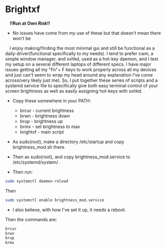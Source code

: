# Brightxf
&emsp;**!!Run at Own Risk!!**
* No issues have come from my use of these but that doesn't mean there won't be

&emsp;I enjoy making/finding the most minimal gui and still be functional as a daily-driver(functional specifically to my needs). I tend to prefer cwm, a simple window manager, and sxhkd, used as a hot-key daemon, and I test my setup on a several different laptops of different specs. I have major issues getting all my "Fn"+ F keys to work properly across all my devices and just can't seem to wrap my head around any explanation I've come across(very likely just me). So, I put together these series of scripts and a systemd service file to specifically give both easy terminal control of your screen brightness as well as easily assigning hot-keys with sxhkd.

* Copy these somewhere in your PATH:
    * brcur - current brightness
    * brwn  - brightness down
    * brup  - brightness up
    * brmx  - set brightness to max
    * brightxf - main script

* As sudo(root), make a directory /etc/startup and copy brightness_mod.sh there.
* Then as sudo(root), and copy brightness_mod.service to /etc/systemd/system/ .
* Then run:
```bash
sudo systemctl daemon-reload
```
Then
```bash
sudo systemctl enable brightness_mod.service
```
* I also believe, with how I've set it up, it needs a reboot.

Then the commands are:
```bash
brcur
brwn
brup
brmx
```
